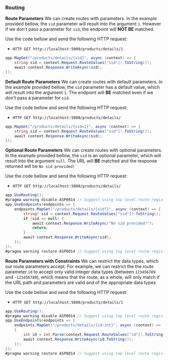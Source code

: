 ### Routing

**Route Parameters**
We can create routes with parameters. In the example provided bellow, the `sid` parameter will result into the argument `1`. However if we don't pass a parameter for `sid`, the endpoint will **NOT BE** matched.

Use the code bellow and send the following HTTP request:

- `HTTP GET http://localhost:5000/products/details/1`

```cs
app.MapGet("/products/details/{sid}", async (context) => {
    string sid = context.Request.RouteValues["sid"]!.ToString()!;
    await context.Response.WriteAsync(sid);
});
```

**Default Route Parameters**
We can create routes with default parameters. In the example provided bellow, the `sid` parameter has a default value, which will result into the argument `1`. The endpoint will **BE** matched even if we don't pass a parameter for `sid`.

Use the code bellow and send the following HTTP request:

- `HTTP GET http://localhost:5000/products/details/`

```cs
app.MapGet("/products/details/{sid=1}", async (context) => {
    string sid = context.Request.RouteValues["sid"]!.ToString()!;
    await context.Response.WriteAsync(sid);
});
```

**Optional Route Parameters**
We can create routes with optional parameters. In the example provided bellow, the `sid` is an optional parameter, which will result into the argument `null`. The URL will **BE** matched and the response returned will be `No sid provided!`

Use the code bellow and send the following HTTP request:

- `HTTP GET http://localhost:5000/products/details/`

```cs
app.UseRouting();
#pragma warning disable ASP0014 // Suggest using top level route registrations
app.UseEndpoints(endpoints => {
    endpoints.MapGet("/products/details/{sid?}", async (context) => {
        string? sid = context.Request.RouteValues["sid"]?.ToString();
        if (sid == null) {
            await context.Response.WriteAsync("No sid provided!");
            return;
        }
        await context.Response.WriteAsync(sid);
    });
});
#pragma warning restore ASP0014 // Suggest using top level route registrations
```

**Route Parameters with Constraints**
We can restrict the data types, which our route parameters accept. For example, we can restrict the the route parameter `id` to accept only valid integer data types (between `123456789` and `-123456789`), which means that the route, as a whole, will only match if the URL path and parameters are valid and of the appropriate data types

Use the code bellow and send the following HTTP request:

- `HTTP GET http://localhost:5000/products/details/1`

```cs
app.UseRouting();
#pragma warning disable ASP0014 // Suggest using top level route registrations
app.UseEndpoints(endpoints => {
    endpoints.MapGet("/products/details/{id:int}", async (context) =>
    {
        int id = int.Parse(context.Request.RouteValues["id"]!.ToString()!);
        await context.Response.WriteAsync(id.ToString());
    });
});
#pragma warning restore ASP0014 // Suggest using top level route registrations
```